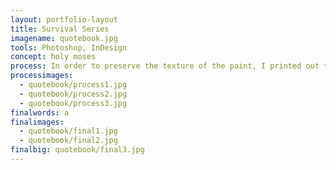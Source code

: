 ```yaml
---
layout: portfolio-layout
title: Survival Series
imagename: quotebook.jpg
tools: Photoshop, InDesign
concept: holy moses
process: In order to preserve the texture of the paint, I printed out textures and hand painted the words onto it. I then photographed it, and Photoshoped the photos for errors and colour corrections. The book had to have a strict grid structure that both sides honored. The book was printed out at 8x8.
processimages:
  - quotebook/process1.jpg
  - quotebook/process2.jpg
  - quotebook/process3.jpg
finalwords: a
finalimages:
  - quotebook/final1.jpg
  - quotebook/final2.jpg
finalbig: quotebook/final3.jpg
---
```

